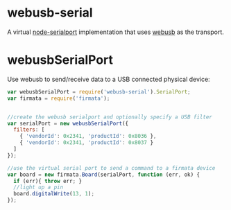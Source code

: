 webusb-serial
=============

A virtual [node-serialport](https://github.com/voodootikigod/node-serialport) implementation that uses [webusb](https://wicg.github.io/webusb/) as the transport.


# webusbSerialPort

Use webusb to send/receive data to a USB connected physical device:

```js
var webusbSerialPort = require('webusb-serial').SerialPort;
var firmata = require('firmata');


//create the webusb serialport and optionally specify a USB filter
var serialPort = new webusbSerialPort({
  filters: [
    { 'vendorId': 0x2341, 'productId': 0x8036 },
    { 'vendorId': 0x2341, 'productId': 0x8037 }
  ]
});

//use the virtual serial port to send a command to a firmata device
var board = new firmata.Board(serialPort, function (err, ok) {
  if (err){ throw err; }
  //light up a pin
  board.digitalWrite(13, 1);
});

```


